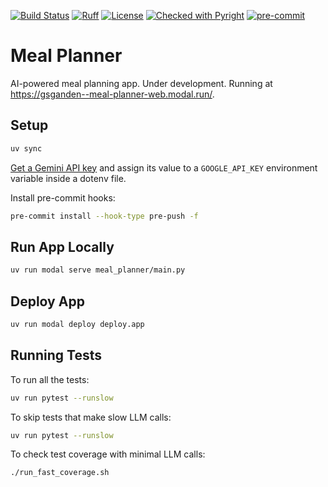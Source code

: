 [![Build Status](https://github.com/gsganden/meal_planner/actions/workflows/ci.yml/badge.svg)](https://github.com/gsganden/meal_planner/actions/workflows/ci.yml)
[![Ruff](https://img.shields.io/endpoint?url=https://raw.githubusercontent.com/astral-sh/ruff/main/assets/badge/v2.json)](https://github.com/astral-sh/ruff)
[![License](https://img.shields.io/badge/License-Apache_2.0-blue.svg)](https://opensource.org/licenses/Apache-2.0)
[![Checked with Pyright](https://img.shields.io/badge/type_checked-pyright-blue)](https://github.com/microsoft/pyright)
[![pre-commit](https://img.shields.io/badge/pre--commit-enabled-brightgreen?logo=pre-commit)](https://github.com/pre-commit/pre-commit)

# Meal Planner

AI-powered meal planning app. Under development. Running at https://gsganden--meal-planner-web.modal.run/.

## Setup

```bash
uv sync
```

[Get a Gemini API key](https://aistudio.google.com/apikey) and assign its value to a `GOOGLE_API_KEY` environment variable inside a dotenv file.

Install pre-commit hooks:

```bash
pre-commit install --hook-type pre-push -f
```

## Run App Locally

```bash
uv run modal serve meal_planner/main.py
```

## Deploy App

```bash
uv run modal deploy deploy.app
```

## Running Tests

To run all the tests:

```bash
uv run pytest --runslow
```

To skip tests that make slow LLM calls:

```bash
uv run pytest --runslow
```

To check test coverage with minimal LLM calls:

```bash
./run_fast_coverage.sh
```